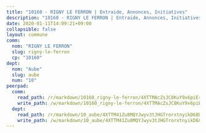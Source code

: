 ```yaml
---
title: "10160 - RIGNY LE FERRON | Entraide, Annonces, Initiatives"
description: "10160 - RIGNY LE FERRON | Entraide, Annonces, Initiatives"
date: 2020-01-11T14:09:21+09:00
collapsible: false
layout: commune
comm:
  nom: "RIGNY LE FERRON"
  slug: rigny-le-ferron
  cp: "10160"
dept:
  nom: "Aube"
  slug: aube
  num: "10"
peerpad:
  comm:
    read_path: /r/markdown/10160_rigny-le-ferron/4XTTMAcZsJC8KuY9x6piErfNSqoJKEhMt67A6qrKbJxzZSF8T
    write_path: /w/markdown/10160_rigny-le-ferron/4XTTMAcZsJC8KuY9x6piErfNSqoJKEhMt67A6qrKbJxzZSF8T-K3TgU9Qx2RkSUtLPErLQ4azus7H1iX9NzV7PxB2HMywBWjzBMtwUsKhWfuhgWD2mfforQZ9SX8MFLhTik8M2TBdtyAwGpYrir2tLv7omc1xeE1EorjKiWLHkhz68DxZ3UTC1ADsd
  dept:
    read_path: /r/markdown/10_aube/4XTTM41Zu8MQYJwyv3tJHGTrorxtnyikD68DsVemyiZk3ThMz
    write_path: /w/markdown/10_aube/4XTTM41Zu8MQYJwyv3tJHGTrorxtnyikD68DsVemyiZk3ThMz-K3TgTmGUJaeXhcyrKr3gXoqmq82GkfYoTwSCbr39jXo2qoiz4eMZ1zWf94tEK8PkgCEQwZ6j878iec7q7nyW22BbTVtKr2C3mJwkjMoqhPxRA9brvyfx2cZBiMVgJntTtrf7GrDW
---
```



